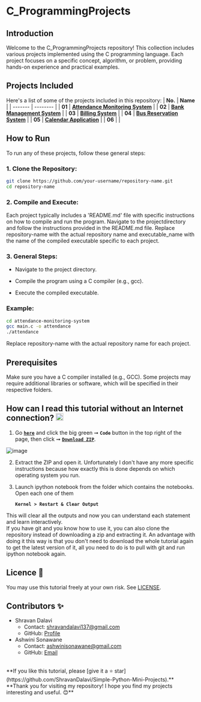  # C_ProgrammingProjects
## Introduction
Welcome to the C_ProgrammingProjects repository! This collection includes various projects implemented using the C programming language. Each project focuses on a specific concept, algorithm, or problem, providing hands-on experience and practical examples.

## Projects Included
Here's a list of some of the projects included in this repository: 
| **No.** | **Name** | 
| ------- | -------- | 
|	**01**	| **[Attendance Monitoring System](https://github.com/ShravanDalavi/C_ProgrammingProjects/tree/main/projects/Attendance%20Monitoring%20System)** |
|	**02**	| **[Bank Management System](https://github.com/ShravanDalavi/C_ProgrammingProjects/tree/main/projects/Bank%20Management%20System)** |
|	**03**	| **[Billing System](https://github.com/ShravanDalavi/C_ProgrammingProjects/tree/main/projects/Billing%20System)** |
|	**04**	| **[Bus Reservation System](https://github.com/ShravanDalavi/C_ProgrammingProjects/tree/main/projects/Bus%20Reservation%20System)** |
|	**05**	| **[Calendar Application](https://github.com/ShravanDalavi/C_ProgrammingProjects/tree/main/projects/Calendar%20Application)** |
|	**06**	| **[](https://github.com/ShravanDalavi/Simple-Python-Mini-Projects/tree/main/Hotel%20Management%20System)** |
## How to Run
To run any of these projects, follow these general steps:
### 1. Clone the Repository:

  ```sh
git clone https://github.com/your-username/repository-name.git
cd repository-name
  ```
### 2. Compile and Execute:
Each project typically includes a 'README.md' file with specific instructions on how to compile and run the program. Navigate to the projectdirectory and follow the instructions provided in the README.md file.
Replace repository-name with the actual repository name and executable_name with the name of the compiled executable specific to each project.

### 3. General Steps:

- Navigate to the project directory.

- Compile the program using a C compiler (e.g., gcc).

- Execute the compiled executable.

### Example:

 ```sh
cd attendance-monitoring-system
gcc main.c -o attendance
./attendance
 ```
Replace repository-name with the actual repository name for each project.

## Prerequisites
Make sure you have a C compiler installed (e.g., GCC). Some projects may require additional libraries or software, which will be specified in their respective folders.

## How can I read this tutorial without an Internet connection? <img alt="GIF" src="https://github.com/TheDudeThatCode/TheDudeThatCode/blob/master/Assets/hmm.gif" width="20" />

1. Go [**`here`**](https://github.com/ShravanDalavi/C_ProgrammingProjects) and click the big green ➞  **`Code`** button in the top right of the page, then click ➞ [**`Download ZIP`**](https://github.com/shravandalavi/C_ProgrammingProjects/archive/refs/heads/main.zip).

  ![image](https://github.com/ShravanDalavi/Simple-Python-Mini-Projects/assets/172488772/fe6f519f-afbd-49d1-9efc-5f6b5f234340)

2. Extract the ZIP and open it. Unfortunately I don't have any more specific instructions because how exactly this is done depends on which operating system you run.    
3. Launch ipython notebook from the folder which contains the notebooks. Open each one of them
  
    **`Kernel > Restart & Clear Output`**
    
This will clear all the outputs and now you can understand each statement and learn interactively.
<br>
If you have git and you know how to use it, you can also clone the repository instead of downloading a zip and extracting it. An advantage with doing it this way is that you don't need to download the whole tutorial again to get the latest version of it, all you need to do is to pull with git and run ipython notebook again.
## Licence 📜
You may use this tutorial freely at your own risk. See [LICENSE](./LICENSE).
## Contributors ✨
- Shravan Dalavi
  - Contact: shravandalavi137@gmail.com
  - GitHub: [Profile](https://github.com/ShravanDalavi)
- Ashwini Sonawane
  - Contact: ashwinisonawane@gmail.com
  - GitHub:  [Email](https://github.com/SonawaneAshwini)
<br>
**If you like this tutorial, please [give it a ⭐ star](https://github.com/ShravanDalavi/Simple-Python-Mini-Projects).**
<br>
**Thank you for visiting my repository! I hope you find my projects interesting and useful. 😊**
